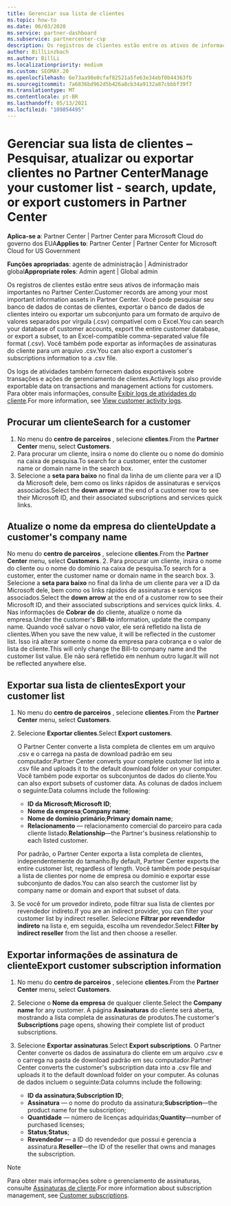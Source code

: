 ```yaml
---
title: Gerenciar sua lista de clientes
ms.topic: how-to
ms.date: 06/03/2020
ms.service: partner-dashboard
ms.subservice: partnercenter-csp
description: Os registros de clientes estão entre os ativos de informações mais importantes. Saiba como exibir, Pesquisar, atualizar & informações de exportação em sua lista de clientes do Partner Center.
author: BillLinzbach
ms.author: BillLi
ms.localizationpriority: medium
ms.custom: SEOMAY.20
ms.openlocfilehash: 6e73aa98e0cfaf82521a5fe63e34ebf0b44363fb
ms.sourcegitcommit: 7a6836bd962d5b426a8cb34a9132a87cbbbf39f7
ms.translationtype: MT
ms.contentlocale: pt-BR
ms.lasthandoff: 05/13/2021
ms.locfileid: "109854495"
---
```

# <a name="manage-your-customer-list---search-update-or-export-customers-in-partner-center"></a><span data-ttu-id="0c970-104">Gerenciar sua lista de clientes – Pesquisar, atualizar ou exportar clientes no Partner Center</span><span class="sxs-lookup"><span data-stu-id="0c970-104">Manage your customer list - search, update, or export customers in Partner Center</span></span>

<span data-ttu-id="0c970-105">**Aplica-se a**: Partner Center | Partner Center para Microsoft Cloud do governo dos EUA</span><span class="sxs-lookup"><span data-stu-id="0c970-105">**Applies to**: Partner Center | Partner Center for Microsoft Cloud for US Government</span></span>

<span data-ttu-id="0c970-106">**Funções apropriadas**: agente de administração | Administrador global</span><span class="sxs-lookup"><span data-stu-id="0c970-106">**Appropriate roles**: Admin agent | Global admin</span></span>

<span data-ttu-id="0c970-107">Os registros de clientes estão entre seus ativos de informação mais importantes no Partner Center.</span><span class="sxs-lookup"><span data-stu-id="0c970-107">Customer records are among your most important information assets in Partner Center.</span></span> <span data-ttu-id="0c970-108">Você pode pesquisar seu banco de dados de contas de clientes, exportar o banco de dados de clientes inteiro ou exportar um subconjunto para um formato de arquivo de valores separados por vírgula (.csv) compatível com o Excel.</span><span class="sxs-lookup"><span data-stu-id="0c970-108">You can search your database of customer accounts, export the entire customer database, or export a subset, to an Excel-compatible comma-separated value file format (.csv).</span></span> <span data-ttu-id="0c970-109">Você também pode exportar as informações de assinaturas do cliente para um arquivo .csv.</span><span class="sxs-lookup"><span data-stu-id="0c970-109">You can also export a customer's subscriptions information to a .csv file.</span></span>

<span data-ttu-id="0c970-110">Os logs de atividades também fornecem dados exportáveis sobre transações e ações de gerenciamento de clientes.</span><span class="sxs-lookup"><span data-stu-id="0c970-110">Activity logs also provide exportable data on transactions and management actions for customers.</span></span> <span data-ttu-id="0c970-111">Para obter mais informações, consulte [Exibir logs de atividades do cliente](activity-logs.md).</span><span class="sxs-lookup"><span data-stu-id="0c970-111">For more information, see [View customer activity logs](activity-logs.md).</span></span>

## <a name="search-for-a-customer"></a><span data-ttu-id="0c970-112">Procurar um cliente</span><span class="sxs-lookup"><span data-stu-id="0c970-112">Search for a customer</span></span>

1. <span data-ttu-id="0c970-113">No menu do **centro de parceiros** , selecione **clientes**.</span><span class="sxs-lookup"><span data-stu-id="0c970-113">From the **Partner Center** menu, select **Customers**.</span></span>
2. <span data-ttu-id="0c970-114">Para procurar um cliente, insira o nome do cliente ou o nome do domínio na caixa de pesquisa.</span><span class="sxs-lookup"><span data-stu-id="0c970-114">To search for a customer, enter the customer name or domain name in the search box.</span></span>
3. <span data-ttu-id="0c970-115">Selecione a **seta para baixo** no final da linha de um cliente para ver a ID da Microsoft dele, bem como os links rápidos de assinaturas e serviços associados.</span><span class="sxs-lookup"><span data-stu-id="0c970-115">Select the **down arrow** at the end of a customer row to see their Microsoft ID, and their associated subscriptions and services quick links.</span></span>

## <a name="update-a-customers-company-name"></a><span data-ttu-id="0c970-116">Atualize o nome da empresa do cliente</span><span class="sxs-lookup"><span data-stu-id="0c970-116">Update a customer's company name</span></span>

<span data-ttu-id="0c970-117">No menu do **centro de parceiros** , selecione **clientes**.</span><span class="sxs-lookup"><span data-stu-id="0c970-117">From the **Partner Center** menu, select **Customers**.</span></span>
2. <span data-ttu-id="0c970-118">Para procurar um cliente, insira o nome do cliente ou o nome do domínio na caixa de pesquisa.</span><span class="sxs-lookup"><span data-stu-id="0c970-118">To search for a customer, enter the customer name or domain name in the search box.</span></span>
3. <span data-ttu-id="0c970-119">Selecione a **seta para baixo** no final da linha de um cliente para ver a ID da Microsoft dele, bem como os links rápidos de assinaturas e serviços associados.</span><span class="sxs-lookup"><span data-stu-id="0c970-119">Select the **down arrow** at the end of a customer row to see their Microsoft ID, and their associated subscriptions and services quick links.</span></span>
4. <span data-ttu-id="0c970-120">Nas informações de **Cobrar de** do cliente, atualize o nome da empresa.</span><span class="sxs-lookup"><span data-stu-id="0c970-120">Under the customer's **Bill-to** information, update the company name.</span></span> <span data-ttu-id="0c970-121">Quando você salvar o novo valor, ele será refletido na lista de clientes.</span><span class="sxs-lookup"><span data-stu-id="0c970-121">When you save the new value, it will be reflected in the customer list.</span></span> <span data-ttu-id="0c970-122">Isso irá alterar somente o nome da empresa para cobrança e o valor de lista de cliente.</span><span class="sxs-lookup"><span data-stu-id="0c970-122">This will only change the Bill-to company name and the customer list value.</span></span> <span data-ttu-id="0c970-123">Ele não será refletido em nenhum outro lugar.</span><span class="sxs-lookup"><span data-stu-id="0c970-123">It will not be reflected anywhere else.</span></span>

## <a name="export-your-customer-list"></a><span data-ttu-id="0c970-124">Exportar sua lista de clientes</span><span class="sxs-lookup"><span data-stu-id="0c970-124">Export your customer list</span></span>

1. <span data-ttu-id="0c970-125">No menu do **centro de parceiros** , selecione **clientes**.</span><span class="sxs-lookup"><span data-stu-id="0c970-125">From the **Partner Center** menu, select **Customers**.</span></span>
2. <span data-ttu-id="0c970-126">Selecione **Exportar clientes**.</span><span class="sxs-lookup"><span data-stu-id="0c970-126">Select **Export customers**.</span></span>

   <span data-ttu-id="0c970-127">O Partner Center converte a lista completa de clientes em um arquivo .csv e o carrega na pasta de download padrão em seu computador.</span><span class="sxs-lookup"><span data-stu-id="0c970-127">Partner Center converts your complete customer list into a .csv file and uploads it to the default download folder on your computer.</span></span> <span data-ttu-id="0c970-128">Você também pode exportar os subconjuntos de dados do cliente.</span><span class="sxs-lookup"><span data-stu-id="0c970-128">You can also export subsets of customer data.</span></span> <span data-ttu-id="0c970-129">As colunas de dados incluem o seguinte:</span><span class="sxs-lookup"><span data-stu-id="0c970-129">Data columns include the following:</span></span>

   - <span data-ttu-id="0c970-130">**ID da Microsoft**;</span><span class="sxs-lookup"><span data-stu-id="0c970-130">**Microsoft ID**;</span></span>
   - <span data-ttu-id="0c970-131">**Nome da empresa**;</span><span class="sxs-lookup"><span data-stu-id="0c970-131">**Company name**;</span></span>
   - <span data-ttu-id="0c970-132">**Nome de domínio primário**;</span><span class="sxs-lookup"><span data-stu-id="0c970-132">**Primary domain name**;</span></span>
   - <span data-ttu-id="0c970-133">**Relacionamento** — relacionamento comercial do parceiro para cada cliente listado.</span><span class="sxs-lookup"><span data-stu-id="0c970-133">**Relationship**—the Partner's business relationship to each listed customer.</span></span>

    <span data-ttu-id="0c970-134">Por padrão, o Partner Center exporta a lista completa de clientes, independentemente do tamanho.</span><span class="sxs-lookup"><span data-stu-id="0c970-134">By default, Partner Center exports the entire customer list, regardless of length.</span></span> <span data-ttu-id="0c970-135">Você também pode pesquisar a lista de clientes por nome de empresa ou domínio e exportar esse subconjunto de dados.</span><span class="sxs-lookup"><span data-stu-id="0c970-135">You can also search the customer list by company name or domain and export that subset of data.</span></span>

3. <span data-ttu-id="0c970-136">Se você for um provedor indireto, pode filtrar sua lista de clientes por revendedor indireto.</span><span class="sxs-lookup"><span data-stu-id="0c970-136">If you are an indirect provider, you can filter your customer list by indirect reseller.</span></span> <span data-ttu-id="0c970-137">Selecione **Filtrar por revendedor indireto** na lista e, em seguida, escolha um revendedor.</span><span class="sxs-lookup"><span data-stu-id="0c970-137">Select **Filter by indirect reseller** from the list and then choose a reseller.</span></span>


## <a name="export-customer-subscription-information"></a><span data-ttu-id="0c970-138">Exportar informações de assinatura de cliente</span><span class="sxs-lookup"><span data-stu-id="0c970-138">Export customer subscription information</span></span>

1. <span data-ttu-id="0c970-139">No menu do **centro de parceiros** , selecione **clientes**.</span><span class="sxs-lookup"><span data-stu-id="0c970-139">From the **Partner Center** menu, select **Customers**.</span></span>

2. <span data-ttu-id="0c970-140">Selecione o **Nome da empresa** de qualquer cliente.</span><span class="sxs-lookup"><span data-stu-id="0c970-140">Select the **Company name** for any customer.</span></span> <span data-ttu-id="0c970-141">A página **Assinaturas** do cliente será aberta, mostrando a lista completa de assinaturas de produtos.</span><span class="sxs-lookup"><span data-stu-id="0c970-141">The customer's **Subscriptions** page opens, showing their complete list of product subscriptions.</span></span>

3. <span data-ttu-id="0c970-142">Selecione **Exportar assinaturas**.</span><span class="sxs-lookup"><span data-stu-id="0c970-142">Select **Export subscriptions**.</span></span> <span data-ttu-id="0c970-143">O Partner Center converte os dados de assinatura do cliente em um arquivo .csv e o carrega na pasta de download padrão em seu computador.</span><span class="sxs-lookup"><span data-stu-id="0c970-143">Partner Center converts the customer's subscription data into a .csv file and uploads it to the default download folder on your computer.</span></span> <span data-ttu-id="0c970-144">As colunas de dados incluem o seguinte:</span><span class="sxs-lookup"><span data-stu-id="0c970-144">Data columns include the following:</span></span>
   - <span data-ttu-id="0c970-145">**ID da assinatura**;</span><span class="sxs-lookup"><span data-stu-id="0c970-145">**Subscription ID**;</span></span>
   - <span data-ttu-id="0c970-146">**Assinatura** — o nome do produto da assinatura;</span><span class="sxs-lookup"><span data-stu-id="0c970-146">**Subscription**—the product name for the subscription;</span></span>
   - <span data-ttu-id="0c970-147">**Quantidade** — número de licenças adquiridas;</span><span class="sxs-lookup"><span data-stu-id="0c970-147">**Quantity**—number of purchased licenses;</span></span>
   - <span data-ttu-id="0c970-148">**Status**;</span><span class="sxs-lookup"><span data-stu-id="0c970-148">**Status**;</span></span>
   - <span data-ttu-id="0c970-149">**Revendedor** — a ID do revendedor que possui e gerencia a assinatura.</span><span class="sxs-lookup"><span data-stu-id="0c970-149">**Reseller**—the ID of the reseller that owns and manages the subscription.</span></span>

> [!NOTE]  
> <span data-ttu-id="0c970-150">Para obter mais informações sobre o gerenciamento de assinaturas, consulte [Assinaturas de cliente](customer-subscriptions.md).</span><span class="sxs-lookup"><span data-stu-id="0c970-150">For more information about subscription management, see [Customer subscriptions](customer-subscriptions.md).</span></span>
